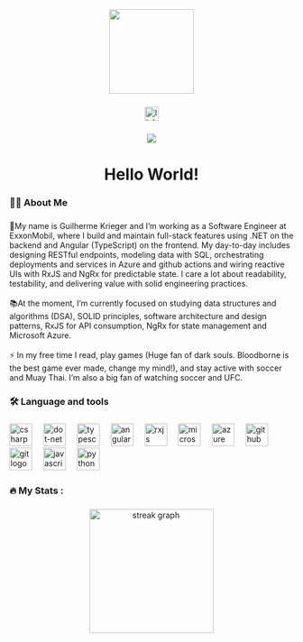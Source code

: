 <div align="center">
  <img height="150" src="https://media3.giphy.com/media/v1.Y2lkPTc5MGI3NjExdGQ0cm5ub3ZsYm1zNXRkZmcwbzNvNnF5OGpjbTNpaXV2MnZ4dDM1OCZlcD12MV9pbnRlcm5hbF9naWZfYnlfaWQmY3Q9Zw/oK257YkUTwuWc/giphy.gif"  />
</div>

###

<div align="center">
  <a href="https://br.linkedin.com/in/guilherme-krieger-aa684b137" target="_blank">
    <img src="https://img.shields.io/static/v1?message=LinkedIn&logo=linkedin&label=&color=0077B5&logoColor=white&labelColor=&style=for-the-badge" height="25" alt="linkedin logo"  />
  </a>
</div>

###

<div align="center">
  <img src="https://visitor-badge.laobi.icu/badge?page_id=GAWK96.GAWK96&"  />
</div>

###

<h1 align="center">Hello World!</h1>

###

<h3 align="left">👩‍💻  About Me</h3>

###

<p align="left">🔭My name is Guilherme Krieger and I’m working as a Software Engineer at ExxonMobil, where I build and maintain full-stack features using .NET on the backend and Angular (TypeScript) on the frontend. My day-to-day includes designing RESTful endpoints, modeling data with SQL, orchestrating deployments and services in Azure and github actions and wiring reactive UIs with RxJS and NgRx for predictable state. I care a lot about readability, testability, and delivering value with solid engineering practices.<br><br>📚At the moment, I’m currently focused on studying data structures and algorithms (DSA), SOLID principles, software architecture and design patterns, RxJS for API consumption, NgRx for state management and Microsoft Azure.<br><br>⚡ In my free time I read, play games (Huge fan of dark souls. Bloodborne is the best game ever made, change my mind!), and stay active with soccer and Muay Thai. I’m also a big fan of watching soccer and UFC.</p>

###

<h3 align="left">🛠 Language and tools</h3>

###

<div align="left">
  <img src="https://cdn.jsdelivr.net/gh/devicons/devicon/icons/csharp/csharp-original.svg" height="40" alt="csharp logo"  />
  <img width="12" />
  <img src="https://cdn.jsdelivr.net/gh/devicons/devicon/icons/dot-net/dot-net-plain-wordmark.svg" height="40" alt="dot-net logo"  />
  <img width="12" />
  <img src="https://cdn.jsdelivr.net/gh/devicons/devicon/icons/typescript/typescript-original.svg" height="40" alt="typescript logo"  />
  <img width="12" />
  <img src="https://cdn.jsdelivr.net/gh/devicons/devicon/icons/angularjs/angularjs-original.svg" height="40" alt="angularjs logo"  />
  <img width="12" />
  <img src="https://cdn.jsdelivr.net/gh/devicons/devicon@latest/icons/rxjs/rxjs-plain.svg" height="40" alt="rxjs logo" />
  <img width="12" />
  <img src="https://cdn.jsdelivr.net/gh/devicons/devicon/icons/microsoftsqlserver/microsoftsqlserver-plain.svg" height="40" alt="microsoftsqlserver logo"  />
  <img width="12" />
  <img src="https://cdn.jsdelivr.net/gh/devicons/devicon/icons/azure/azure-original.svg" height="40" alt="azure logo"  />
  <img width="12" />
  <img src="https://cdn.jsdelivr.net/gh/devicons/devicon/icons/github/github-original.svg" height="40" alt="github logo"  />
  <img width="12" />
  <img src="https://cdn.jsdelivr.net/gh/devicons/devicon/icons/git/git-original.svg" height="40" alt="git logo"  />
  <img width="12" />
  <img src="https://cdn.jsdelivr.net/gh/devicons/devicon/icons/javascript/javascript-original.svg" height="40" alt="javascript logo"  />
  <img width="12" />
  <img src="https://cdn.jsdelivr.net/gh/devicons/devicon@latest/icons/python/python-original.svg" height="40" alt="python logo" />
          
</div>

###

<h3 align="left">🔥   My Stats :</h3>

###

<div align="center">
  <img src="https://streak-stats.demolab.com?user=GAWK96&locale=en&mode=daily&theme=dark&hide_border=false&border_radius=5&order=3" height="220" alt="streak graph"  />
</div>

###

